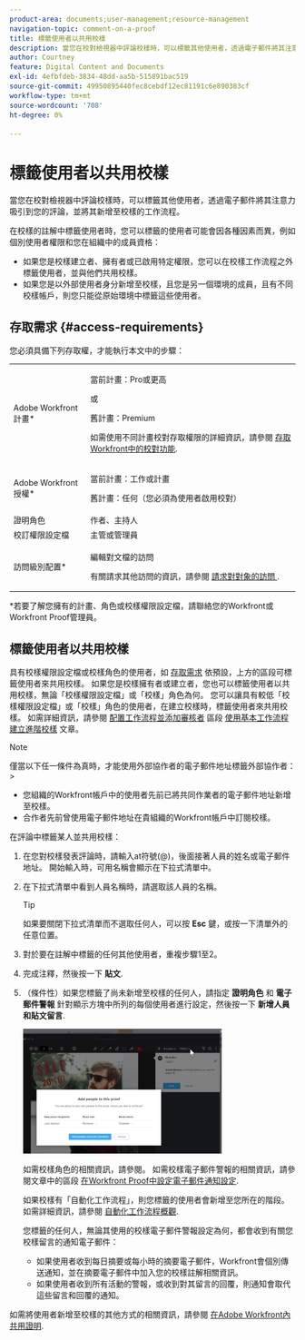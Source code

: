 ```yaml
---
product-area: documents;user-management;resource-management
navigation-topic: comment-on-a-proof
title: 標籤使用者以共用校樣
description: 當您在校對檢視器中評論校樣時，可以標籤其他使用者，透過電子郵件將其注意力吸引到您的評論，並將其新增至校樣的工作流程。
author: Courtney
feature: Digital Content and Documents
exl-id: 4efbfdeb-3834-48dd-aa5b-515891bac519
source-git-commit: 49950895440fec8cebdf12ec81191c6e890383cf
workflow-type: tm+mt
source-wordcount: '708'
ht-degree: 0%

---
```


# 標籤使用者以共用校樣

當您在校對檢視器中評論校樣時，可以標籤其他使用者，透過電子郵件將其注意力吸引到您的評論，並將其新增至校樣的工作流程。

在校樣的註解中標籤使用者時，您可以標籤的使用者可能會因各種因素而異，例如個別使用者權限和您在組織中的成員資格：

* 如果您是校樣建立者、擁有者或已啟用特定權限，您可以在校樣工作流程之外標籤使用者，並與他們共用校樣。
* 如果您是以外部使用者身分新增至校樣，且您是另一個環境的成員，且有不同校樣帳戶，則您只能從原始環境中標籤這些使用者。 <!--For more information, see [Proofing collaboration limitations with people outside of your organization](../../../../review-and-approve-work/proofing/tips-tricks-and-troubleshooting/collaboration-with-members-outside-of-your-organization.md)-->

## 存取需求 {#access-requirements}

您必須具備下列存取權，才能執行本文中的步驟：

<table style="table-layout:auto"> 
 <col> 
 <col> 
 <tbody> 
  <tr> 
   <td role="rowheader">Adobe Workfront計畫*</td> 
   <td> <p>當前計畫：Pro或更高</p> <p>或</p> <p>舊計畫：Premium</p> <p>如需使用不同計畫校對存取權限的詳細資訊，請參閱 <a href="/help/quicksilver/administration-and-setup/manage-workfront/configure-proofing/access-to-proofing-functionality.md" class="MCXref xref">存取Workfront中的校對功能</a>.</p> </td> 
  </tr> 
  <tr> 
   <td role="rowheader">Adobe Workfront授權*</td> 
   <td> <p>當前計畫：工作或計畫</p> <p>舊計畫：任何（您必須為使用者啟用校對）</p> </td> 
  </tr> 
  <tr data-mc-conditions=""> 
   <td role="rowheader">證明角色</td> 
   <td>作者、主持人</td> 
  </tr> 
  <tr data-mc-conditions=""> 
   <td role="rowheader">校訂權限設定檔 </td> 
   <td>主管或管理員</td> 
  </tr> 
  <tr data-mc-conditions=""> 
   <td role="rowheader">訪問級別配置*</td> 
   <td> <p>編輯對文檔的訪問</p> <p>有關請求其他訪問的資訊，請參閱 <a href="../../../../workfront-basics/grant-and-request-access-to-objects/request-access.md" class="MCXref xref">請求對對象的訪問 </a>.</p> </td> 
  </tr> 
 </tbody> 
</table>

&#42;若要了解您擁有的計畫、角色或校樣權限設定檔，請聯絡您的Workfront或Workfront Proof管理員。

## 標籤使用者以共用校樣

具有校樣權限設定檔或校樣角色的使用者，如 [存取需求](#access-requirements) 依預設，上方的區段可標籤使用者來共用校樣。 如果您是校樣擁有者或建立者，您也可以標籤使用者以共用校樣，無論「校樣權限設定檔」或「校樣」角色為何。 您可以讓具有較低「校樣權限設定檔」或「校樣」角色的使用者，在建立校樣時，標籤使用者來共用校樣。 如需詳細資訊，請參閱 [配置工作流程並添加審核者](../../../../review-and-approve-work/proofing/creating-proofs-within-workfront/configure-basic-proof-workflow.md#configur) 區段 [使用基本工作流程建立進階校樣](../../../../review-and-approve-work/proofing/creating-proofs-within-workfront/configure-basic-proof-workflow.md) 文章。

>[!NOTE]
>
>僅當以下任一條件為真時，才能使用外部協作者的電子郵件地址標籤外部協作者：>
>* 您組織的Workfront帳戶中的使用者先前已將共同作業者的電子郵件地址新增至校樣。
>* 合作者先前曾使用電子郵件地址在貴組織的Workfront帳戶中訂閱校樣。
>


在評論中標籤某人並共用校樣：

1. 在您對校樣發表評論時，請輸入at符號(@)，後面接著人員的姓名或電子郵件地址。 開始輸入時，可用名稱會顯示在下拉式清單中。
1. 在下拉式清單中看到人員名稱時，請選取該人員的名稱。

   >[!TIP]
   >
   >如果要關閉下拉式清單而不選取任何人，可以按 **Esc** 鍵，或按一下清單外的任意位置。

1. 對於要在註解中標籤的任何其他使用者，重複步驟1至2。
1. 完成注釋，然後按一下 **貼文**.
1. （條件性）如果您標籤了尚未新增至校樣的任何人，請指定 **證明角色** 和 **電子郵件警報** 針對顯示方塊中所列的每個使用者進行設定，然後按一下 **新增人員和貼文留言**.

   ![](assets/add-people-to-proof-350x220.png)

   如需校樣角色的相關資訊，請參閱。 如需校樣電子郵件警報的相關資訊，請參閱文章中的區段 [在Workfront Proof中設定電子郵件通知設定](../../../../workfront-proof/wp-emailsntfctns/email-alerts/config-email-notification-settings-wp.md).

   如果校樣有「自動化工作流程」，則您標籤的使用者會新增至您所在的階段。 如需詳細資訊，請參閱 [自動化工作流程概觀](../../../../review-and-approve-work/proofing/proofing-overview/automated-workflow.md).

   您標籤的任何人，無論其使用的校樣電子郵件警報設定為何，都會收到有關您校樣留言的通知電子郵件：

   * 如果使用者收到每日摘要或每小時的摘要電子郵件，Workfront會個別傳送通知，並在摘要電子郵件中加入您的校樣註解相關資訊。
   * 如果使用者收到所有活動的警報，或收到對其留言的回覆，則通知會取代這些留言和回覆的通知。

如需將使用者新增至校樣的其他方式的相關資訊，請參閱 [在Adobe Workfront內共用證明](../../../../review-and-approve-work/proofing/managing-proofs-within-workfront/share-a-proof-in-workfront.md).
